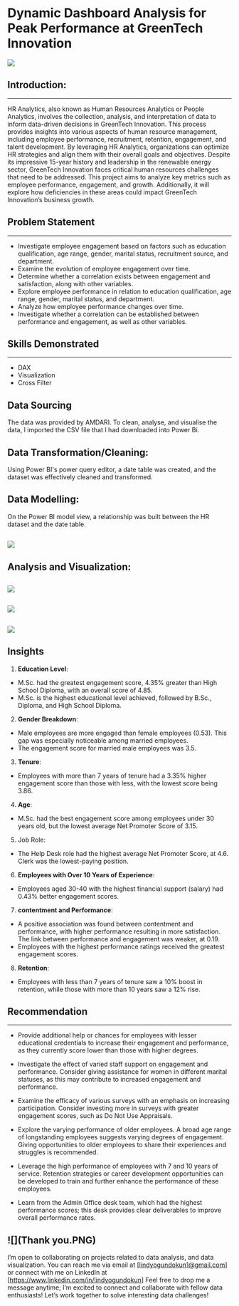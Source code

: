 # Dynamic Dashboard Analysis for Peak Performance at GreenTech Innovation

![](HR.PNG)

## Introduction:
---
HR Analytics, also known as Human Resources Analytics or People Analytics, involves the collection, analysis, and interpretation of data to inform data-driven decisions in GreenTech Innovation. This process provides insights into various aspects of human resource management, including employee performance, recruitment, retention, engagement, and talent development. By leveraging HR Analytics, organizations can optimize HR strategies and align them with their overall goals and objectives. Despite its impressive 15-year history and leadership in the renewable energy sector, GreenTech Innovation faces critical human resources challenges that need to be addressed. This project aims to analyze key metrics such as employee performance, engagement, and growth. Additionally, it will explore how deficiencies in these areas could impact GreenTech Innovation’s business growth.

## Problem Statement
---
- Investigate employee engagement based on factors such as education qualification, age range, gender, marital status, recruitment source, and department.
- Examine the evolution of employee engagement over time.
- Determine whether a correlation exists between engagement and satisfaction, along with other variables.
- Explore employee performance in relation to education qualification, age range, gender, marital status, and department.
- Analyze how employee performance changes over time.
- Investigate whether a correlation can be established between performance and engagement, as well as other variables.

## Skills Demonstrated
---
- DAX
- Visualization
- Cross Filter

## Data Sourcing

The data was provided by AMDARI. To clean, analyse, and visualise the data, I imported the CSV file that I had downloaded into Power Bi.

## Data Transformation/Cleaning: 

Using Power BI's power query editor, a date table was created, and the dataset was effectively cleaned and transformed.

## Data Modelling: 

On the Power BI model view, a relationship was built between the HR dataset and the date table.

![](data_model.PNG)
---

## Analysis and Visualization:

![](dashboard1.PNG)
---

![](dashboard2.PNG)
---

![](dashboard3.PNG)
---

## Insights

1. **Education Level**:
- M.Sc. had the greatest engagement score, 4.35% greater than High School Diploma, with an overall score of 4.85.
- M.Sc. is the highest educational level achieved, followed by B.Sc., Diploma, and High School Diploma.

2. **Gender Breakdown**:
- Male employees are more engaged than female employees (0.53). This gap was especially noticeable among married employees.
- The engagement score for married male employees was 3.5.

3. **Tenure**:
- Employees with more than 7 years of tenure had a 3.35% higher engagement score than those with less, with the lowest score being 3.86.

4. **Age**:
- M.Sc. had the best engagement score among employees under 30 years old, but the lowest average Net Promoter Score of 3.15.

5. Job Role:
- The Help Desk role had the highest average Net Promoter Score, at 4.6. Clerk was the lowest-paying position.

6. **Employees with Over 10 Years of Experience**:
- Employees aged 30-40 with the highest financial support (salary) had 0.43% better engagement scores.

7. **contentment and Performance**:
- A positive association was found between contentment and performance, with higher performance resulting in more satisfaction. The link between performance and engagement was weaker, at 0.19.
- Employees with the highest performance ratings received the greatest engagement scores.

8. **Retention**:
- Employees with less than 7 years of tenure saw a 10% boost in retention, while those with more than 10 years saw a 12% rise.

## Recommendation
---
- Provide additional help or chances for employees with lesser educational credentials to increase their engagement and performance, as they currently score lower than those with higher degrees.
  
- Investigate the effect of varied staff support on engagement and performance. Consider giving assistance for women in different marital statuses, as this may contribute to increased engagement and performance.
  
- Examine the efficacy of various surveys with an emphasis on increasing participation. Consider investing more in surveys with greater engagement scores, such as Do Not Use Appraisals.

- Explore the varying performance of older employees. A broad age range of longstanding employees suggests varying degrees of engagement. Giving opportunities to older employees to share their experiences and struggles is recommended.
  
- Leverage the high performance of employees with 7 and 10 years of service. Retention strategies or career development opportunities can be developed to train and further enhance the performance of these employees.
  
- Learn from the Admin Office desk team, which had the highest performance scores; this desk provides clear deliverables to improve overall performance rates.

![](Thank you.PNG)
---

I’m open to collaborating on projects related to data analysis, and data visualization. You can reach me via email at [lindyogundokun1@gmail.com] or connect with me on LinkedIn at [https://www.linkedin.com/in/lindyogundokun] Feel free to drop me a message anytime; I’m excited to connect and collaborate with fellow data enthusiasts! Let’s work together to solve interesting data challenges!
